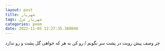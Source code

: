```yaml
---
layout: post
title: شهریار
tags: شهریار غزل
categories: poem
date: 2022-11-05 12:27:35.380040
---
```


جز وصف پیش رویت در پشت سر نگویم / رو کن به هر که خواهی گل پشت و رو ندارد